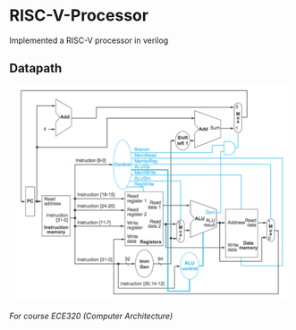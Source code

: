 # RISC-V-Processor
Implemented a RISC-V processor in verilog

## Datapath
<img src="RISC-V_datapath.png" width="500">

*For course ECE320 (Computer Architecture)*
